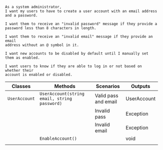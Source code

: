 ```
As a system administrator,
I want my users to have to create a user account with an email address and a password.

I want them to receive an "invalid password" message if they provide a
password less than 8 characters in length.

I want them to receive an "invalid email" message if they provide an email
address without an @ symbol in it.

I want new accounts to be disabled by default until I manually set them as enabled.

I want users to know if they are able to log in or not based on whether their
account is enabled or disabled.
```

| Classes         | Methods                                     | Scenarios              | Outputs	 |
|-----------------|---------------------------------------------|------------------------|-----------|
| `UserAccount`	  | `UserAccount(string email, string password)`|Valid pass and email	 |UserAccount|
|				  |												|Invalid pass			 |Exception  |
|				  |												|Invalid email			 |Exception  |
|				  |	`EnableAccount()`							|						 |void		 |
|				  |												|						 |			 |